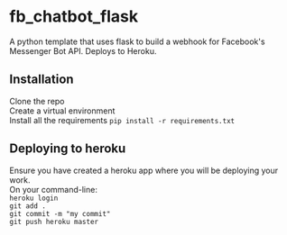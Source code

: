 # fb_chatbot_flask
A python template that uses flask to build a webhook for Facebook's Messenger Bot API. Deploys to Heroku.

## Installation
Clone the repo <br />
Create a virtual environment <br />
Install all the requirements `pip install -r requirements.txt` <br />

## Deploying to heroku
Ensure you have created a heroku app where you will be deploying your work. <br />
On your command-line: <br />
`heroku login` <br />
`git add .` <br />
`git commit -m "my commit"` <br />
`git push heroku master` <br />